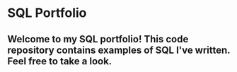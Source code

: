 # SQL Portfolio

## Welcome to my SQL portfolio! This code repository contains examples of SQL I've written. Feel free to take a look.
